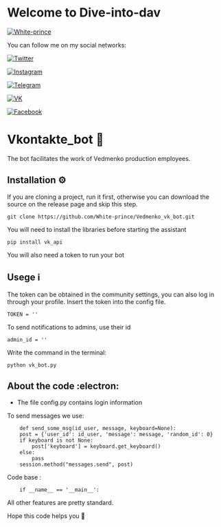 # Welcome to Dive-into-dav

[![White-prince](https://github.com/Dive-dev/Dive-dev/blob/main/assets/VKHeader2.png?raw=true)](http://white-prince.ru/)

You can follow me on my social networks:

[![Twitter](https://img.shields.io/badge/-Twitter-131313?style=for-the-badge&logo=Twitter)](https://twitter.com/White_prince_0)

[![Instagram](https://img.shields.io/badge/-Instagram-131313?style=for-the-badge&logo=Instagram)](https://www.instagram.com/0xe_white_prince_ex0/)

[![Telegram](https://img.shields.io/badge/-Telegram-131313?style=for-the-badge&logo=Telegram)](https://t.me/Dark_Hub_info)

[![VK](https://img.shields.io/badge/-VK-131313?style=for-the-badge&logo=VK)](https://vk.com/id333667069)

[![Facebook](https://img.shields.io/badge/-Facebook-131313?style=for-the-badge&logo=Facebook)](https://www.facebook.com/profile.php?id=100023988285502)

# Vkontakte_bot :robot:
The bot facilitates the work of Vedmenko production employees.

## Installation :gear:
If you are cloning a project, run it first, otherwise you can download the source on the release page and skip this step.

    git clone https://github.com/White-prince/Vedmenko_vk_bot.git
    
You will need to install the libraries before starting the assistant

    pip install vk_api
    
You will also need a token to run your bot

## Usege :information_source:
The token can be obtained in the community settings, you can also log in through your profile. Insert the token into the config file.

    TOKEN = ''
To send notifications to admins, use their id

    admin_id = ''

Write the command in the terminal:

    python vk_bot.py

## About the code :electron:
- The file config.py contains login information

To send messages we use:

        def send_some_msg(id_user, message, keyboard=None):
        post = {'user_id': id_user, 'message': message, 'random_id': 0}
        if keyboard is not None:
            post['keyboard'] = keyboard.get_keyboard()
        else:
            pass
        session.method("messages.send", post)

Code base :
    
        if __name__ == '__main__':
 
All other features are pretty standard.

Hope this code helps you :crown:
